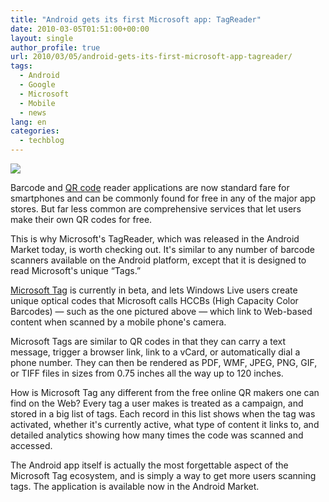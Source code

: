 ```yaml
---
title: "Android gets its first Microsoft app: TagReader"
date: 2010-03-05T01:51:00+00:00
layout: single
author_profile: true
url: 2010/03/05/android-gets-its-first-microsoft-app-tagreader/
tags:
  - Android
  - Google
  - Microsoft
  - Mobile
  - news
lang: en
categories: 
  - techblog
---
```

[![](http://1.bp.blogspot.com/_vaUVXcmC3OI/S5BcnbzN5uI/AAAAAAAABKc/5pcDdDQZWIo/s640/4622.jpg)](http://1.bp.blogspot.com/_vaUVXcmC3OI/S5BcnbzN5uI/AAAAAAAABKc/5pcDdDQZWIo/s1600-h/4622.jpg)

Barcode and [QR code](http://en.wikipedia.org/wiki/QR_Code) reader applications are now standard fare for smartphones and can be commonly found for free in any of the major app stores. But far less common are comprehensive services that let users make their own QR codes for free.

This is why Microsoft's TagReader, which was released in the Android Market today, is worth checking out. It's similar to any number of barcode scanners available on the Android platform, except that it is designed to read Microsoft's unique “Tags.”

[Microsoft Tag](http://tag.microsoft.com/) is currently in beta, and lets Windows Live users create unique optical codes that Microsoft calls HCCBs (High Capacity Color Barcodes) — such as the one pictured above — which link to Web-based content when scanned by a mobile phone's camera.

Microsoft Tags are similar to QR codes in that they can carry a text message, trigger a browser link, link to a vCard, or automatically dial a phone number. They can then be rendered as PDF, WMF, JPEG, PNG, GIF, or TIFF files in sizes from 0.75 inches all the way up to 120 inches.

How is Microsoft Tag any different from the free online QR makers one can find on the Web? Every tag a user makes is treated as a campaign, and stored in a big list of tags. Each record in this list shows when the tag was activated, whether it's currently active, what type of content it links to, and detailed analytics showing how many times the code was scanned and accessed.

The Android app itself is actually the most forgettable aspect of the Microsoft Tag ecosystem, and is simply a way to get more users scanning tags. The application is available now in the Android Market.